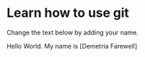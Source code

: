 # Learn how to use git
Change the text below by adding your name.

Hello World. My name is [Demetria Farewell]
